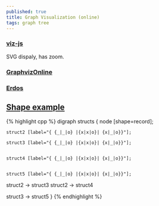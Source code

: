 ```yaml
---
published: true
title: Graph Visualization (online)
tags: graph tree
---
```

### [viz-js](http://viz-js.com/)
SVG dispaly, has zoom.

### [GraphvizOnline](https://dreampuf.github.io/GraphvizOnline/)

### [Erdos](http://sandbox.kidstrythisathome.com/erdos/)

## [Shape example](https://graphviz.gitlab.io/_pages/doc/info/shapes.html)

{% highlight cpp %}
 digraph structs { 
    node [shape=record]; 

    struct2 [label="{ {_|_|o} |{x|x|o}| {x|_|o}}"]; 
    
    struct3 [label="{ {_|_|o} |{x|x|o}| {x|_|o}}"]; 
    
    
    struct4 [label="{ {_|_|o} |{x|x|o}| {x|_|o}}"];

    
    struct5 [label="{ {_|_|o} |{x|x|o}| {x|_|o}}"]; 

struct2 -> struct3
struct2 -> struct4

struct3 -> struct5
 }
{% endhighlight %}

